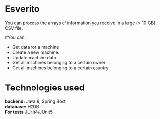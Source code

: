 # Esverito
You can process the arrays of information you receive in a large (> 10 GB) CSV file.

#You can:
* Get data for a machine
* Create a new machine.
* Update machine data
* Get all machines belonging to a certain owner
* Get all machines belonging to a certain country

# Technologies used <br>
**backend:** Java 8, Spring Boot <br>
**database:** H2DB <br>
**For tests**  JUnit4/JUnit5

